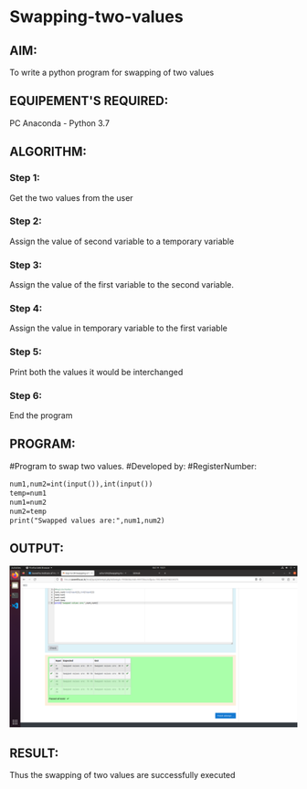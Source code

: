 # Swapping-two-values
## AIM:
To write a python program for swapping of two values
## EQUIPEMENT'S REQUIRED: 
PC
Anaconda - Python 3.7
## ALGORITHM: 
### Step 1:
Get the two values from the user
### Step 2: 
Assign the value of second variable to a temporary variable 
### Step 3: 
Assign the value of the first variable to the second variable.
### Step 4:  
Assign the value in temporary variable to the first variable
### Step 5: 
Print both the values it would be interchanged
### Step 6: 
End the program
## PROGRAM:
#Program to swap two values.
#Developed by: 
#RegisterNumber:
```
num1,num2=int(input()),int(input())
temp=num1
num1=num2
num2=temp
print("Swapped values are:",num1,num2)
```

## OUTPUT:
![OUTPUT](/SWAP.png)



## RESULT:
Thus the swapping of two values are successfully executed



